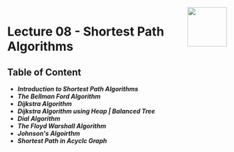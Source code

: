 <img align="right" width="90" height="90" src="https://github.com/cs-MohamedAyman/Computer-Science-Textbooks/blob/master/logos/algorithms.jpg">

# Lecture 08 - Shortest Path Algorithms

## Table of Content

- ***Introduction to Shortest Path Algorithms***
- ***The Bellman Ford Algorithm***
- ***Dijkstra Algorithm***
- ***Dijkstra Algorithm using Heap | Balanced Tree***
- ***Dial Algorithm***
- ***The Floyd Warshall Algorithm***
- ***Johnson's Algoirthm***
- ***Shortest Path in Acyclc Graph***
